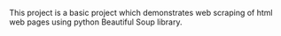 This project is a basic project which demonstrates web scraping of html web pages using python Beautiful Soup library.